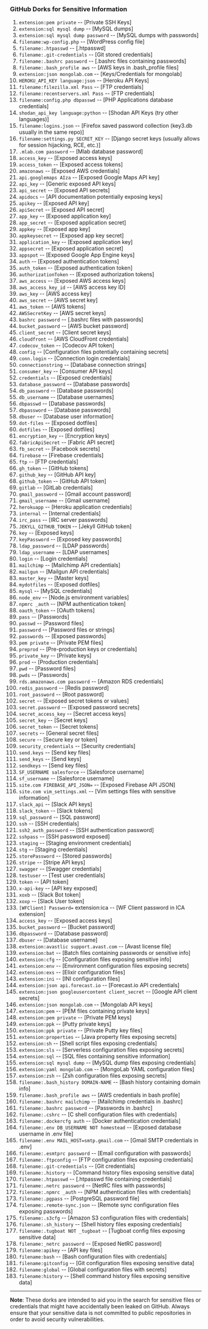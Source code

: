 ### GitHub Dorks for Sensitive Information

1. `extension:pem private` -- [Private SSH Keys]  
2. `extension:sql mysql dump` -- [MySQL dumps]  
3. `extension:sql mysql dump password` -- [MySQL dumps with passwords]  
4. `filename:wp-config.php` -- [WordPress config file]  
5. `filename:.htpasswd` -- [.htpasswd]  
6. `filename:.git-credentials` -- [Git stored credentials]  
7. `filename:.bashrc password` -- [.bashrc files containing passwords]  
8. `filename:.bash_profile aws` -- [AWS keys in .bash_profile files]  
9. `extension:json mongolab.com` -- [Keys/Credentials for mongolab]  
10. `HEROKU_API_KEY language:json` -- [Heroku API Keys]  
11. `filename:filezilla.xml Pass` -- [FTP credentials]  
12. `filename:recentservers.xml Pass` -- [FTP credentials]  
13. `filename:config.php dbpasswd` -- [PHP Applications database credentials]  
14. `shodan_api_key language:python` -- [Shodan API Keys (try other languages)]  
15. `filename:logins.json` -- [Firefox saved password collection (key3.db usually in the same repo)]  
16. `filename:settings.py SECRET_KEY` -- [Django secret keys (usually allows for session hijacking, RCE, etc.)]  
17. `.mlab.com password` -- [Mlab database password]  
18. `access_key` -- [Exposed access keys]  
19. `access_token` -- [Exposed access tokens]  
20. `amazonaws` -- [Exposed AWS credentials]  
21. `api.googlemaps AIza` -- [Exposed Google Maps API key]  
22. `api_key` -- [Generic exposed API keys]  
23. `api_secret` -- [Exposed API secrets]  
24. `apidocs` -- [API documentation potentially exposing keys]  
25. `apikey` -- [Exposed API key]  
26. `apiSecret` -- [Exposed API secret]  
27. `app_key` -- [Exposed application key]  
28. `app_secret` -- [Exposed application secret]  
29. `appkey` -- [Exposed app key]  
30. `appkeysecret` -- [Exposed app key secret]  
31. `application_key` -- [Exposed application key]  
32. `appsecret` -- [Exposed application secret]  
33. `appspot` -- [Exposed Google App Engine keys]  
34. `auth` -- [Exposed authentication tokens]  
35. `auth_token` -- [Exposed authentication token]  
36. `authorizationToken` -- [Exposed authorization tokens]  
37. `aws_access` -- [Exposed AWS access keys]  
38. `aws_access_key_id` -- [AWS access key ID]  
39. `aws_key` -- [AWS access key]  
40. `aws_secret` -- [AWS secret key]  
41. `aws_token` -- [AWS tokens]  
42. `AWSSecretKey` -- [AWS secret keys]  
43. `bashrc password` -- [.bashrc files with passwords]  
44. `bucket_password` -- [AWS bucket password]  
45. `client_secret` -- [Client secret keys]  
46. `cloudfront` -- [AWS CloudFront credentials]  
47. `codecov_token` -- [Codecov API token]  
48. `config` -- [Configuration files potentially containing secrets]  
49. `conn.login` -- [Connection login credentials]  
50. `connectionstring` -- [Database connection strings]  
51. `consumer_key` -- [Consumer API keys]  
52. `credentials` -- [Exposed credentials]  
53. `database_password` -- [Database passwords]  
54. `db_password` -- [Database passwords]  
55. `db_username` -- [Database usernames]  
56. `dbpasswd` -- [Database passwords]  
57. `dbpassword` -- [Database passwords]  
58. `dbuser` -- [Database user information]  
59. `dot-files` -- [Exposed dotfiles]  
60. `dotfiles` -- [Exposed dotfiles]  
61. `encryption_key` -- [Encryption keys]  
62. `fabricApiSecret` -- [Fabric API secret]  
63. `fb_secret` -- [Facebook secrets]  
64. `firebase` -- [Firebase credentials]  
65. `ftp` -- [FTP credentials]  
66. `gh_token` -- [GitHub tokens]  
67. `github_key` -- [GitHub API key]  
68. `github_token` -- [GitHub API token]  
69. `gitlab` -- [GitLab credentials]  
70. `gmail_password` -- [Gmail account password]  
71. `gmail_username` -- [Gmail username]  
72. `herokuapp` -- [Heroku application credentials]  
73. `internal` -- [Internal credentials]  
74. `irc_pass` -- [IRC server passwords]  
75. `JEKYLL_GITHUB_TOKEN` -- [Jekyll GitHub token]  
76. `key` -- [Exposed keys]  
77. `keyPassword` -- [Exposed key passwords]  
78. `ldap_password` -- [LDAP passwords]  
79. `ldap_username` -- [LDAP usernames]  
80. `login` -- [Login credentials]  
81. `mailchimp` -- [Mailchimp API credentials]  
82. `mailgun` -- [Mailgun API credentials]  
83. `master_key` -- [Master keys]  
84. `mydotfiles` -- [Exposed dotfiles]  
85. `mysql` -- [MySQL credentials]  
86. `node_env` -- [Node.js environment variables]  
87. `npmrc _auth` -- [NPM authentication token]  
88. `oauth_token` -- [OAuth tokens]  
89. `pass` -- [Passwords]  
90. `passwd` -- [Password files]  
91. `password` -- [Password files or strings]  
92. `passwords` -- [Exposed passwords]  
93. `pem private` -- [Private PEM files]  
94. `preprod` -- [Pre-production keys or credentials]  
95. `private_key` -- [Private keys]  
96. `prod` -- [Production credentials]  
97. `pwd` -- [Password files]  
98. `pwds` -- [Passwords]  
99. `rds.amazonaws.com password` -- [Amazon RDS credentials]  
100. `redis_password` -- [Redis password]  
101. `root_password` -- [Root password]  
102. `secret` -- [Exposed secret tokens or values]  
103. `secret.password` -- [Exposed password secrets]  
104. `secret_access_key` -- [Secret access keys]  
105. `secret_key` -- [Secret keys]  
106. `secret_token` -- [Secret tokens]  
107. `secrets` -- [General secret files]  
108. `secure` -- [Secure key or token]  
109. `security_credentials` -- [Security credentials]  
110. `send.keys` -- [Send key files]  
111. `send_keys` -- [Send keys]  
112. `sendkeys` -- [Send key files]  
113. `SF_USERNAME salesforce` -- [Salesforce username]  
114. `sf_username` -- [Salesforce username]  
115. `site.com FIREBASE_API_JSON=` -- [Exposed Firebase API JSON]  
116. `site.com vim_settings.xml` -- [Vim settings files with sensitive information]  
117. `slack_api` -- [Slack API keys]  
118. `slack_token` -- [Slack tokens]  
119. `sql_password` -- [SQL password]  
120. `ssh` -- [SSH credentials]  
121. `ssh2_auth_password` -- [SSH authentication password]  
122. `sshpass` -- [SSH password exposed]  
123. `staging` -- [Staging environment credentials]  
124. `stg` -- [Staging credentials]  
125. `storePassword` -- [Stored passwords]  
126. `stripe` -- [Stripe API keys]  
127. `swagger` -- [Swagger credentials]  
128. `testuser` -- [Test user credentials]  
129. `token` -- [API token]  
130. `x-api-key` -- [API key exposed]  
131. `xoxb` -- [Slack Bot token]  
132. `xoxp` -- [Slack User token]  
133. `[WFClient] Password=` extension:ica -- [WF Client password in ICA extension]  
134. `access_key` -- [Exposed access keys]  
135. `bucket_password` -- [Bucket password]  
136. `dbpassword` -- [Database password]  
137. `dbuser` -- [Database username]  
138. `extension:avastlic support.avast.com` -- [Avast license file]  
139. `extension:bat` -- [Batch files containing passwords or sensitive info]  
140. `extension:cfg` -- [Configuration files exposing sensitive info]  
141. `extension:env` -- [Environment configuration files exposing secrets]  
142. `extension:exs` -- [Elixir configuration files]  
143. `extension:ini` -- [INI configuration files]  
144. `extension:json api.forecast.io` -- [Forecast.io API credentials]  
145. `extension:json googleusercontent client_secret` -- [Google API client secrets]  
146. `extension:json mongolab.com` -- [Mongolab API keys]  
147. `extension:pem` -- [PEM files containing private keys]  
148. `extension:pem private` -- [Private PEM keys]  
149. `extension:ppk` -- [Putty private keys]  
150. `extension:ppk private` -- [Private Putty key files]  
151. `extension:properties` -- [Java property files exposing secrets]  
152. `extension:sh` -- [Shell script files exposing credentials]  
153. `extension:sls` -- [Serverless configuration files exposing secrets]  
154. `extension:sql` -- [SQL files containing sensitive information]  
155. `extension:sql mysql dump` -- [MySQL dump files exposing credentials]  
156. `extension:yaml mongolab.com` -- [MongoLab YAML configuration files]  
157. `extension:zsh` -- [Zsh configuration files exposing secrets]  
158. `filename:.bash_history DOMAIN-NAME` -- [Bash history containing domain info]  
159. `filename:.bash_profile aws` -- [AWS credentials in bash profile]  
160. `filename:.bashrc mailchimp` -- [Mailchimp credentials in .bashrc]  
161. `filename:.bashrc password` -- [Passwords in .bashrc]  
162. `filename:.cshrc` -- [C shell configuration files with credentials]  
163. `filename:.dockercfg auth` -- [Docker authentication credentials]  
164. `filename:.env DB_USERNAME NOT homestead` -- [Exposed database username in .env file]  
165. `filename:.env MAIL_HOST=smtp.gmail.com` -- [Gmail SMTP credentials in .env]  
166. `filename:.esmtprc password` -- [Email configuration with passwords]  
167. `filename:.ftpconfig` -- [FTP configuration files exposing credentials]  
168. `filename:.git-credentials` -- [Git credentials]  
169. `filename:.history` -- [Command history files exposing sensitive data]  
170. `filename:.htpasswd` -- [.htpasswd file containing credentials]  
171. `filename:.netrc password` -- [NetRC files with passwords]  
172. `filename:.npmrc _auth` -- [NPM authentication files with credentials]  
173. `filename:.pgpass` -- [PostgreSQL password file]  
174. `filename:.remote-sync.json` -- [Remote sync configuration files exposing passwords]  
175. `filename:.s3cfg` -- [Amazon S3 configuration files with credentials]  
176. `filename:.sh_history` -- [Shell history files exposing credentials]  
177. `filename:.tugboat NOT _tugboat` -- [Tugboat config files exposing sensitive data]  
178. `filename:_netrc password` -- [Exposed NetRC password]  
179. `filename:apikey` -- [API key files]  
180. `filename:bash` -- [Bash configuration files with credentials]  
181. `filename:gitconfig` -- [Git configuration files exposing sensitive data]  
182. `filename:global` -- [Global configuration files with secrets]  
183. `filename:history` -- [Shell command history files exposing sensitive data]  

---

**Note**: These dorks are intended to aid you in the search for sensitive files or credentials that might have accidentally been leaked on GitHub. Always ensure that your sensitive data is not committed to public repositories in order to avoid security vulnerabilities.
